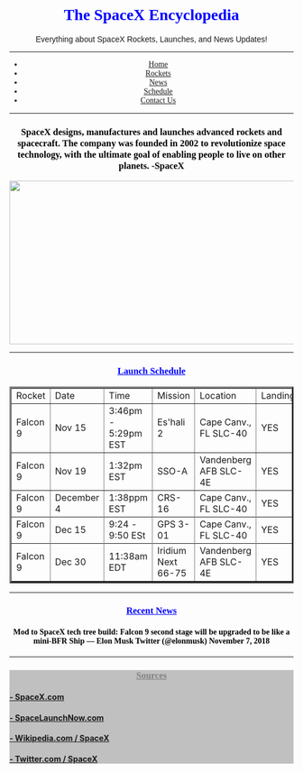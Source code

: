 <html>
    <head>
        <h1 align="center">
            <font face="verdana">
                <font color="#0000FF">
                    The SpaceX Encyclopedia
                </font>
            </font>
        </h1>
    </head>
    <body>
        <header align="center">
            <font face="helvetica">
                Everything about SpaceX Rockets, Launches, and News Updates!
            </font
        </header>
        <!--Nav Bar Start-->
        <hr>
        <ul>
            <font face="verdana">
            <li><a href="README.md">Home</a></li>
            <li><a href="rockets.index">Rockets</a></li>
            <li><a href="news.index">News</a></li>
            <li><a href="schedule.index">Schedule</a></li>
            <li><a href="contactus.index">Contact Us</a></li>
            </font>
        </ul>
        <hr>
        <!--Nav Bar End-->
        <!--Intro Start-->
        <h3 align="center">
            <font face="copperplate">
                <font color="#000000">
                    SpaceX designs, manufactures and launches advanced rockets and spacecraft. The company was founded in 2002 to revolutionize space technology, with the ultimate goal of enabling people to live on other planets. -SpaceX
                </font>
            </font>
        </h3>
        <img src="https://www.nasaspaceflight.com/wp-content/uploads/2018/10/2018-10-22-13_27_15-Window-1170x825.jpg" height="290" width="525" frameborder="" ""/>
        <!--Intro End-->
        <hr>
    <!--Launch Schedule Start-->
    <h3 align="center">
        <font face="verdana">
            <font color="0000FF">
                <u>
                Launch Schedule
                </u>
            </font>
                </font>
        </h3>
        <table border="3px" align="center">
            <tr>
                <td>Rocket</td>
                <td>Date</td>
                <td>Time</td>
                <td>Mission</td>
                <td>Location</td>
                <td>Landing</td>
            </tr>
            <tr>
                <td>Falcon 9</td>
                <td>Nov 15</td>
                <td>3:46pm - 5:29pm EST</td>
                <td>Es'hali 2</td>
                <td>Cape Canv., FL SLC-40</td>
                <td>YES</td>
            </tr>
            <tr>
                <td>Falcon 9</td>
                <td>Nov 19</td>
                <td>1:32pm EST</td>
                <td>SSO-A</td>
                <td>Vandenberg AFB SLC-4E</td>
                <td>YES</td>
            </tr>
            <tr>
                <td>Falcon 9</td>
                <td>December 4</td>
                <td>1:38ppm EST</td>
                <td>CRS-16</td>
                <td>Cape Canv., FL SLC-40</td>
                <td>YES</td>
            </tr>
            <tr>
            <tr>
                <td>Falcon 9</td>
                <td>Dec 15</td>
                <td>9:24 - 9:50 ESt</td>
                <td>GPS 3-01</td>
                <td>Cape Canv., FL SLC-40</td>
                <td>YES</td>
            </tr>
            <tr>
            <tr>
                <td>Falcon 9</td>
                <td>Dec 30</td>
                <td>11:38am EDT</td>
                <td>Iridium Next 66-75</td>
                <td>Vandenberg AFB SLC-4E</td>
                <td>YES</td>
            </tr>
            <tr>
        </table>
        <!--Launch Schedule End-->
        <hr>
        <!--Daily News Start-->
        <h3 align="center">
            <font face="verdana">
                <font color="#0000FF">
                    <u>
                    Recent News
                    </u>
                </font>
            </font>
        </h3>
        <h4 align="center">
            <font color="black">
                <font face="verdana">
                    Mod to SpaceX tech tree build: Falcon 9 second stage will be upgraded to be like a mini-BFR Ship
                    — Elon Musk Twitter (@elonmusk) November 7, 2018
                </font>
            </font>
        </h4>
        <!--Daily News Section End-->
        <hr>
        <!--Sources Section Start-->
                    <section id="ABC">
                                <style>
            #ABC {
                background-color: #C0C0C0;
            }
        </style>
        <h3 align="center">
            <font face="verdana">
                <font color="grey">
                    <u>
                    Sources
                    </u>
                </font>
            </font>
        </h3>
        <h4 align="left">
            <font color="white">
                <u>
                    <a href="https://www.spacex.com/">
            - SpaceX.com
            </a>        
            </h4>
            <h4 align="left">
                    <a href="https://spaceflightnow.com/launch-schedule/">
            - SpaceLaunchNow.com
            </a>        
            </h4>
            <h4 align="left">
                    <a href="https://en.wikipedia.org/wiki/SpaceX">
            - Wikipedia.com / SpaceX
            </h4>
            <h4 align="left">
                    <a href="https://twitter.com/SpaceX">
            - Twitter.com / SpaceX
            </h4>
            </u>
            </font>
        </h5>
        </section>
        <!--Sources Section End-->
    </body>
</html>
